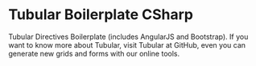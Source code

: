 # Tubular Boilerplate CSharp

Tubular Directives Boilerplate (includes AngularJS and Bootstrap). If you want to know more about Tubular, visit Tubular at GitHub, even you can generate new grids and forms with our online tools.
